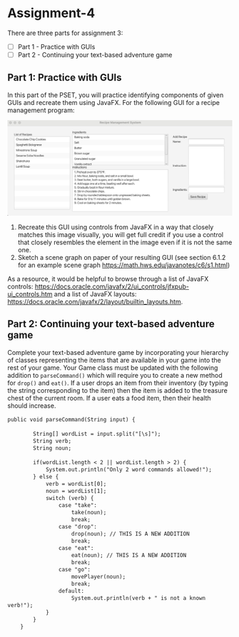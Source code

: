 # Assignment-4

There are three parts for assignment 3:
- [ ] Part 1 - Practice with GUIs
- [ ] Part 2 - Continuing your text-based adventure game

## Part 1: Practice with GUIs
In this part of the PSET, you will practice identifying components of given GUIs and recreate them using JavaFX. 
For the following GUI for a recipe management program:

![alt text](https://github.com/CS200-S25/Assignment-4/blob/main/GUI.jpg?raw=true)

1. Recreate this GUI using controls from JavaFX in a way that closely matches this image visually, you will get full credit if you use a control that closely resembles the element in the image even if it is not the same one.
2. Sketch a scene graph on paper of your resulting GUI (see section 6.1.2 for an example scene graph https://math.hws.edu/javanotes/c6/s1.html)

As a resource, it would be helpful to browse through a list of JavaFX controls: https://docs.oracle.com/javafx/2/ui_controls/jfxpub-ui_controls.htm and a list of JavaFX layouts: https://docs.oracle.com/javafx/2/layout/builtin_layouts.htm.

## Part 2: Continuing your text-based adventure game
Complete your text-based adventure game by incorporating your hierarchy of classes representing the items that are available in your game into the rest of your game. Your Game class must be updated with the following addition to `parseCommand()` which will require you to create a new method for `drop()` and `eat()`. If a user drops an item from their inventory (by typing the string corresponding to the item) then the item is added to the treasure chest of the current room. If a user eats a food item, then their health should increase.

```
public void parseCommand(String input) {
        
        String[] wordList = input.split("[\s]");
        String verb;
        String noun;
        
        if(wordList.length < 2 || wordList.length > 2) {
            System.out.println("Only 2 word commands allowed!");
        } else {
            verb = wordList[0];
            noun = wordList[1];
            switch (verb) {
                case "take":
                    take(noun); 
                    break;
                case "drop":
                    drop(noun); // THIS IS A NEW ADDITION
                    break;
                case "eat":
                    eat(noun); // THIS IS A NEW ADDITION
                    break;
                case "go":
                    movePlayer(noun);
                    break;
                default:
                    System.out.println(verb + " is not a known verb!");
            }
        }
    }
```
